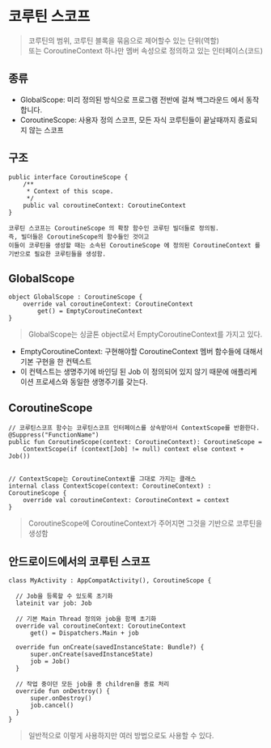 # 코루틴 스코프
> 코루틴의 범위, 코루틴 블록을 묶음으로 제어할수 있는 단위(역할)  
또는 CoroutineContext 하나만 멤버 속성으로 정의하고 있는 인터페이스(코드)

## 종류
- GlobalScope: 미리 정의된 방식으로 프로그램 전반에 걸쳐 백그라운드 에서 동작합니다.
- CoroutineScope: 사용자 정의 스코프, 모든 자식 코루틴들이 끝날때까지 종료되지 않는 스코프

## 구조
```
public interface CoroutineScope {
    /**
     * Context of this scope.
     */
    public val coroutineContext: CoroutineContext
}

코루틴 스코프는 CoroutineScope 의 확장 함수인 코루틴 빌더들로 정의됨.
즉, 빌더들은 CoroutineScope의 함수들인 것이고 
이들이 코루틴을 생성할 때는 소속된 CoroutineScope 에 정의된 CoroutineContext 를 기반으로 필요한 코루틴들을 생성함.
```

## GlobalScope
```
object GlobalScope : CoroutineScope {
    override val coroutineContext: CoroutineContext
        get() = EmptyCoroutineContext
}
```
> GlobalScope는 싱글톤 object로서 EmptyCoroutineContext를 가지고 있다.

- EmptyCoroutineContext: 구현해야할 CoroutineContext 멤버 함수들에 대해서 기본 구현을 한 컨텍스트 
- 이 컨텍스트는 생명주기에 바인딩 된 Job 이 정의되어 있지 않기 때문에 애플리케이션 프로세스와 동일한 생명주기를 갖는다.

## CoroutineScope
```
// 코루틴스코프 함수는 코루틴스코프 인터페이스를 상속받아서 ContextScope를 반환한다.
@Suppress("FunctionName")
public fun CoroutineScope(context: CoroutineContext): CoroutineScope =
    ContextScope(if (context[Job] != null) context else context + Job())
    

// ContextScope는 CoroutineContext를 그대로 가지는 클래스
internal class ContextScope(context: CoroutineContext) : CoroutineScope {
    override val coroutineContext: CoroutineContext = context
}
```
> CoroutineScope에 CoroutineContext가 주어지면 그것을 기반으로 코루틴을 생성함

## 안드로이드에서의 코루틴 스코프
```
class MyActivity : AppCompatActivity(), CoroutineScope {

  // Job을 등록할 수 있도록 초기화
  lateinit var job: Job

  // 기본 Main Thread 정의와 job을 함께 초기화
  override val coroutineContext: CoroutineContext
      get() = Dispatchers.Main + job

  override fun onCreate(savedInstanceState: Bundle?) {
      super.onCreate(savedInstanceState)
      job = Job()
  }

  // 작업 중이던 모든 job을 종 children을 종료 처리
  override fun onDestroy() {
      super.onDestroy()
      job.cancel()
  }
}
```
> 일반적으로 이렇게 사용하지만 여러 방법으로도 사용할 수 있다.

